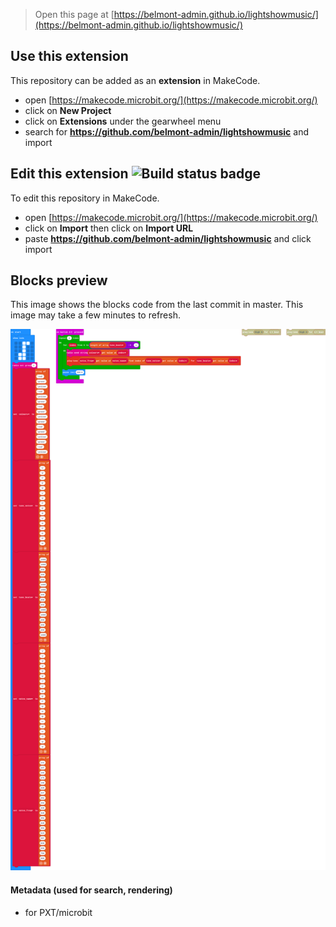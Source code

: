 > Open this page at [https://belmont-admin.github.io/lightshowmusic/](https://belmont-admin.github.io/lightshowmusic/)

## Use this extension

This repository can be added as an **extension** in MakeCode.

* open [https://makecode.microbit.org/](https://makecode.microbit.org/)
* click on **New Project**
* click on **Extensions** under the gearwheel menu
* search for **https://github.com/belmont-admin/lightshowmusic** and import

## Edit this extension ![Build status badge](https://github.com/belmont-admin/lightshowmusic/workflows/MakeCode/badge.svg)

To edit this repository in MakeCode.

* open [https://makecode.microbit.org/](https://makecode.microbit.org/)
* click on **Import** then click on **Import URL**
* paste **https://github.com/belmont-admin/lightshowmusic** and click import

## Blocks preview

This image shows the blocks code from the last commit in master.
This image may take a few minutes to refresh.

![A rendered view of the blocks](https://github.com/belmont-admin/lightshowmusic/raw/master/.github/makecode/blocks.png)

#### Metadata (used for search, rendering)

* for PXT/microbit
<script src="https://makecode.com/gh-pages-embed.js"></script><script>makeCodeRender("{{ site.makecode.home_url }}", "{{ site.github.owner_name }}/{{ site.github.repository_name }}");</script>

